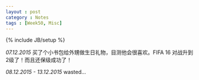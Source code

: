 ```yaml
---
layout : post
category : Notes
tags : [Week50, Misc]
---
```


{% include JB/setup %}

*07.12.2015*
买了个小书包给外甥做生日礼物，目测他会很喜欢。FIFA 16 对战升到2级了！而且还保级成功了！

*08.12.2015 - 13.12.2015*
wasted...